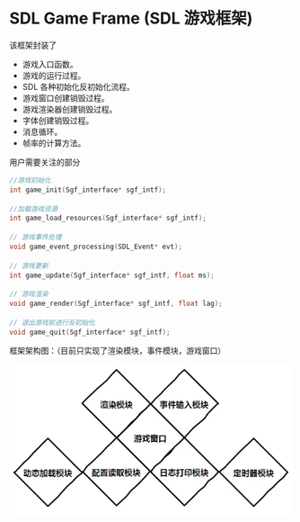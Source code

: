 # SDL Game Frame (SDL 游戏框架)

该框架封装了

- 游戏入口函数。
- 游戏的运行过程。
- SDL 各种初始化反初始化流程。
- 游戏窗口创建销毁过程。
- 游戏渲染器创建销毁过程。
- 字体创建销毁过程。
- 消息循环。
- 帧率的计算方法。



用户需要关注的部分

```c
//游戏初始化
int game_init(Sgf_interface* sgf_intf);

//加载游戏资源
int game_load_resources(Sgf_interface* sgf_intf);

// 游戏事件处理
void game_event_processing(SDL_Event* evt);

// 游戏更新
int game_update(Sgf_interface* sgf_intf, float ms);

// 游戏渲染
void game_render(Sgf_interface* sgf_intf, float lag);

// 退出游戏前进行反初始化
void game_quit(Sgf_interface* sgf_intf);

```



框架架构图：（目前只实现了渲染模块，事件模块，游戏窗口）



![image-20220620213129417](README.assets/image-20220620213129417.png)